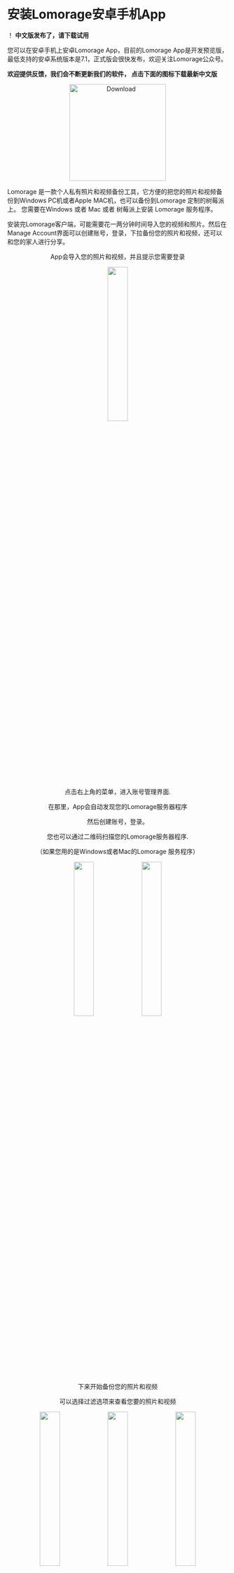 # 安装Lomorage安卓手机App

！ **中文版发布了，请下载试用**

您可以在安卓手机上安卓Lomorage App，目前的Lomorage App是开发预览版，最低支持的安卓系统版本是7.1，正式版会很快发布，欢迎关注Lomorage公众号。


**欢迎提供反馈，我们会不断更新我们的软件， 点击下面的图标下载最新中文版**

<p align="center">
<a href="https://github.com/lomorage/lomo-android-apk-release/releases/download/2020-05-14_21-50-00/com.lomoware.lomorage-v1.0.1.-release2020-05-14_21-50-00.apk"><img alt="Download" src="/img/installation/app-store-google-beta.svg" width="220"></a>
<!--
 &nbsp;
<a href=""><img alt="Get it on Google Play" src="/img/installation/app-store-google.svg" width="220"></a>
-->
</p>

Lomorage 是一款个人私有照片和视频备份工具，它方便的把您的照片和视频备份到Windows PC机或者Apple MAC机，也可以备份到Lomorage 定制的树莓派上。
您需要在Windows 或者 Mac 或者 树莓派上安装 Lomorage 服务程序。 

安装完Lomorage客户端，可能需要花一两分钟时间导入您的视频和照片。然后在Manage Account界面可以创建账号，登录，下拉备份您的照片和视频，还可以和您的家人进行分享。



<div align="center">
<p class="screenshoot">
  App会导入您的照片和视频，并且提示您需要登录
  <p />
  <img width="30%" src="/img/installation/android/zh/cde38df7-c75d-421a-92aa-50d67884b400.jpg">
</p>
</div>


<div align="center">
点击右上角的菜单，进入账号管理界面. <p />
在那里，App会自动发现您的Lomorage服务器程序 <p />
然后创建账号，登录。<p />
您也可以通过二维码扫描您的Lomorage服务器程序. <p />
（如果您用的是Windows或者Mac的Lomorage 服务程序） <p />
<p class="screenshoot" />
<img width="30%" src="/img/installation/android/f2b432d0-d092-4427-b29f-b3504d3a6221.jpg">
<img width="30%" src="/img/installation/android/636e66db-7478-47da-900f-f00bc633ad31.jpg">
</div> 

<div align="center">
  下来开始备份您的照片和视频 <p />
  可以选择过滤选项来查看您要的照片和视频 <p />
  <p class="screenshoot" />
  <img width="30%" src="/img/installation/android/f30d385e-17c2-45b2-afff-1710808782d1.jpg">

  <img width="30%" src="/img/installation/android/4ee3922b-7e15-43ea-b846-e783a4365cb7.jpg">
  <img width="30%" src="/img/installation/android/c3df652c-6eb9-4992-b9b6-7fa2668290ce.jpg">
  <img width="30%" src="/img/installation/android/fa007d50-a4da-4a80-84a1-d42458f4d1cd.jpg">
  <img width="30%" src="/img/installation/android/6cff1f24-3f4c-4535-a5fd-96fc55b3a93c.jpg">
</div>

<div align="center">
  在 备份 栏目，你可以长按选中然后分享给您的家人 <p />
  <p class="screenshoot" />
  <img width="30%" src="/img/installation/android/69921b45-14a0-4db3-82d6-034ae16acaf3.jpg">
  <img width="30%" src="/img/installation/android/7a328ad2-2a4e-4e51-8912-4ba9df3a5864.jpg">
  <img width="30%" src="/img/installation/android/ed6936b1-9f09-4093-9ec9-37a0adff6dce.jpg">
</div>

<div align="center">
  通过 Members 选项来查看所有的用户 <p />
  <p class = "screenshoot">
  <img width="30%" src="/img/installation/android/dea4adef-4ef2-4965-b2da-0a56ea9da015.jpg">

</div>

<div align="center">
  通过 Inbox 来查看您的家人通过Lomorage 系统分享给您的照片和视频 <p />
  <p class = "screenshoot">
  <img width="30%" src="/img/installation/android/442b1275-efe8-4725-9cd9-95dae39f204b.jpg">
</div>

<div align="center">
  您可以在设置页配置您的远程访问和冗余备份，并且发送反馈 <p />

  <p class = "screenshoot">
  <img width="30%" src="/img/installation/android/7e6e06aa-91c6-4155-a39c-62835f61652c.jpg">
  <img width="30%" src="/img/installation/android/4938d1f3-17d1-4182-af04-d518cab0bc83.jpg">
  <img width="30%" src="/img/installation/android/7389eda7-6699-4d72-857e-c169b47f669b.jpg">

</div>
  
  
